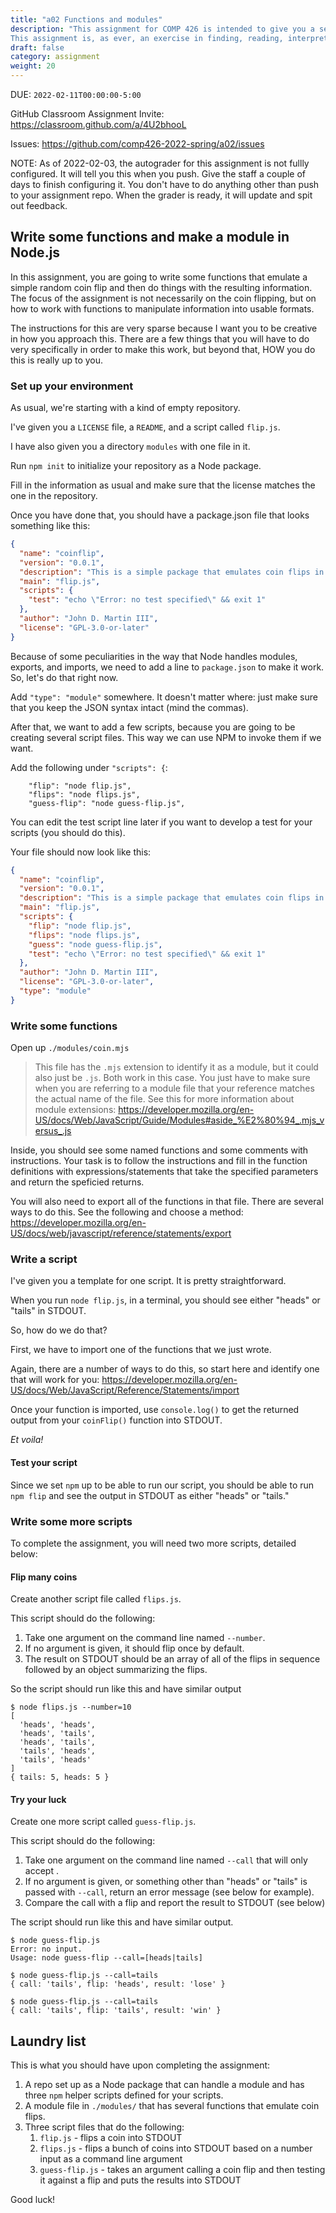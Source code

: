 ```yaml
---
title: "a02 Functions and modules"
description: "This assignment for COMP 426 is intended to give you a sense of how to work with modules and functions in Node packages (and otherwise).
This assignment is, as ever, an exercise in finding, reading, interpreting, and applying documentation."
draft: false
category: assignment
weight: 20
---
```


DUE: `2022-02-11T00:00:00-5:00`

GitHub Classroom Assignment Invite: https://classroom.github.com/a/4U2bhooL

Issues: https://github.com/comp426-2022-spring/a02/issues

NOTE: As of 2022-02-03, the autograder for this assignment is not fullly configured.
It will tell you this when you push.
Give the staff a couple of days to finish configuring it.
You don't have to do anything other than push to your assignment repo.
When the grader is ready, it will update and spit out feedback.

## Write some functions and make a module in Node.js

In this assignment, you are going to write some functions that emulate a simple random coin flip and then do things with the resulting information.
The focus of the assignment is not necessarily on the coin flipping, but on how to work with functions to manipulate information into usable formats.

The instructions for this are very sparse because I want you to be creative in how you approach this.
There are a few things that you will have to do very specifically in order to make this work, but beyond that, HOW you do this is really up to you. 

### Set up your environment

As usual, we're starting with a kind of empty repository.

I've given you a `LICENSE` file, a `README`, and a script called `flip.js`.

I have also given you a directory `modules` with one file in it.

Run `npm init` to initialize your repository as a Node package.

Fill in the information as usual and make sure that the license matches the one in the repository.

Once you have done that, you should have a package.json file that looks something like this: 

```package.json
{
  "name": "coinflip",
  "version": "0.0.1",
  "description": "This is a simple package that emulates coin flips in several different ways.",
  "main": "flip.js",
  "scripts": {
    "test": "echo \"Error: no test specified\" && exit 1"
  },
  "author": "John D. Martin III",
  "license": "GPL-3.0-or-later"
}
```

Because of some peculiarities in the way that Node handles modules, exports, and imports, we need to add a line to `package.json` to make it work.
So, let's do that right now.

Add `"type": "module"` somewhere.
It doesn't matter where: just make sure that you keep the JSON syntax intact (mind the commas).

After that, we want to add a few scripts, because you are going to be creating several script files.
This way we can use NPM to invoke them if we want.

Add the following under `"scripts": {`:

```
    "flip": "node flip.js",
	"flips": "node flips.js",
	"guess-flip": "node guess-flip.js", 
```

You can edit the test script line later if you want to develop a test for your scripts (you should do this).

Your file should now look like this: 

```package.json
{
  "name": "coinflip",
  "version": "0.0.1",
  "description": "This is a simple package that emulates coin flips in several different ways.",
  "main": "flip.js",
  "scripts": {
    "flip": "node flip.js",
    "flips": "node flips.js",
    "guess": "node guess-flip.js", 
    "test": "echo \"Error: no test specified\" && exit 1"
  },
  "author": "John D. Martin III",
  "license": "GPL-3.0-or-later",
  "type": "module"
}
```

### Write some functions

Open up `./modules/coin.mjs`

> This file has the `.mjs` extension to identify it as a module, but it could also just be `.js`.
Both work in this case.
You just have to make sure when you are referring to a module file that your reference matches the actual name of the file.
See this for more information about module extensions: https://developer.mozilla.org/en-US/docs/Web/JavaScript/Guide/Modules#aside_%E2%80%94_.mjs_versus_.js

Inside, you should see some named functions and some comments with instructions.
Your task is to follow the instructions and fill in the function definitions with expressions/statements that take the specified parameters and return the speficied returns.

You will also need to export all of the functions in that file.
There are several ways to do this. See the following and choose a method: https://developer.mozilla.org/en-US/docs/web/javascript/reference/statements/export

### Write a script

I've given you a template for one script.
It is pretty straightforward.

When you run `node flip.js`, in a terminal, you should see either "heads" or "tails" in STDOUT.

So, how do we do that?

First, we have to import one of the functions that we just wrote.

Again, there are a number of ways to do this, so start here and identify one that will work for you: https://developer.mozilla.org/en-US/docs/Web/JavaScript/Reference/Statements/import

Once your function is imported, use `console.log()` to get the returned output from your `coinFlip()` function into STDOUT.

*Et voila!*

#### Test your script

Since we set `npm` up to be able to run our script, you should be able to run `npm flip` and see the output in STDOUT as either "heads" or "tails."

### Write some more scripts

To complete the assignment, you will need two more scripts, detailed below:

#### Flip many coins

Create another script file called `flips.js`. 

This script should do the following: 

1. Take one argument on the command line named `--number`. 
2. If no argument is given, it should flip once by default.
3. The result on STDOUT should be an array of all of the flips in sequence followed by an object summarizing the flips.

So the script should run like this and have similar output

```
$ node flips.js --number=10
[
  'heads', 'heads',
  'heads', 'tails',
  'heads', 'tails',
  'tails', 'heads',
  'tails', 'heads'
]
{ tails: 5, heads: 5 }
```

#### Try your luck

Create one more script called `guess-flip.js`. 

This script should do the following:

1. Take one argument on the command line named `--call` that will only accept .
2. If no argument is given, or something other than "heads" or "tails" is passed with `--call`, return an error message (see below for example).
3. Compare the call with a flip and report the result to STDOUT (see below)

The script should run like this and have similar output.

```
$ node guess-flip.js 
Error: no input.
Usage: node guess-flip --call=[heads|tails]

$ node guess-flip.js --call=tails
{ call: 'tails', flip: 'heads', result: 'lose' }

$ node guess-flip.js --call=tails
{ call: 'tails', flip: 'tails', result: 'win' }
```

## Laundry list

This is what you should have upon completing the assignment:

1. A repo set up as a Node package that can handle a module and has three `npm` helper scripts defined for your scripts.
2. A module file in `./modules/` that has several functions that emulate coin flips.
3. Three script files that do the following:
	1. `flip.js` - flips a coin into STDOUT
	2. `flips.js` - flips a bunch of coins into STDOUT based on a number input as a command line argument
	3. `guess-flip.js` - takes an argument calling a coin flip and then testing it against a flip and puts the results into STDOUT

Good luck! 

